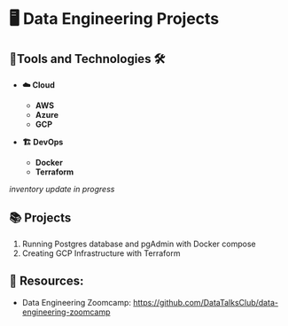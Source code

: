 # :desktop_computer: Data Engineering Projects

## :toolbox:Tools and Technologies :hammer_and_wrench:
<b>

- :cloud: Cloud 
  - AWS
  - Azure
  - GCP
  
- :building_construction: DevOps
  - Docker
  - Terraform
</b>

*_inventory update in progress_*

## :books: Projects

1. Running Postgres database and pgAdmin with Docker compose
2. Creating GCP Infrastructure with Terraform


## :briefcase: Resources:
- Data Engineering Zoomcamp: https://github.com/DataTalksClub/data-engineering-zoomcamp
